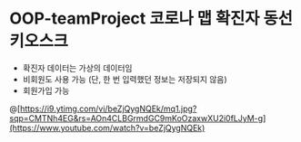 # OOP-teamProject 코로나 맵 확진자 동선 키오스크

- 확진자 데이터는 가상의 데이터임
- 비회원도 사용 가능 (단, 한 번 입력했던 정보는 저장되지 않음)
- 회원가입 가능

@[https://i9.ytimg.com/vi/beZjQygNQEk/mq1.jpg?sqp=CMTNh4EG&rs=AOn4CLBGrmdGC9mKoOzaxwXU2i0fLJyM-g](https://www.youtube.com/watch?v=beZjQygNQEk)
